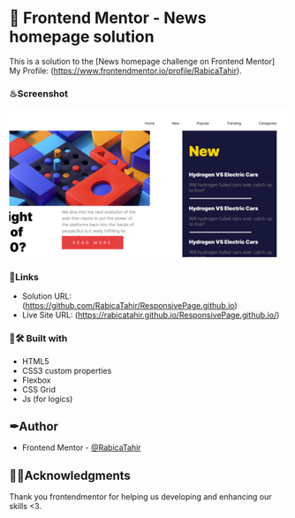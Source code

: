 
# 🎯 Frontend Mentor - News homepage solution

This is a solution to the [News homepage challenge on Frontend Mentor]
My Profile:
(https://www.frontendmentor.io/profile/RabicaTahir). 



### ♨Screenshot

![](./newhomepagesolutionbyrabica.png)

### 🔗Links

- Solution URL: (https://github.com/RabicaTahir/ResponsivePage.github.io)
- Live Site URL: (https://rabicatahir.github.io/ResponsivePage.github.io/)


### 🎨🛠 Built with

- HTML5 
- CSS3 custom properties
- Flexbox
- CSS Grid
- Js (for logics)



## ✒Author


- Frontend Mentor - [@RabicaTahir](https://www.frontendmentor.io/profile/RabicaTahir)




## 📍📌Acknowledgments

Thank you frontendmentor for helping us developing and enhancing our skills <3.

